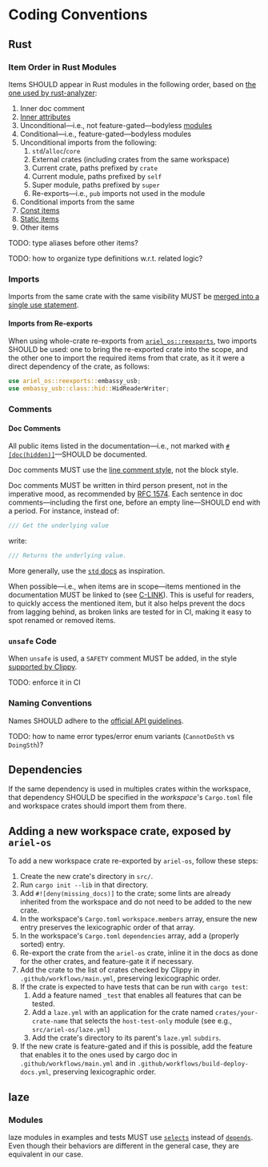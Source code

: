 # Coding Conventions

## Rust

### Item Order in Rust Modules

Items SHOULD appear in Rust modules in the following order, based on [the one used by rust-analyzer](https://rust-analyzer.github.io/manual.html#auto-import):

1. Inner doc comment
1. [Inner attributes](https://doc.rust-lang.org/reference/attributes.html)
1. Unconditional—i.e., not feature-gated—bodyless [modules](https://doc.rust-lang.org/reference/items/modules.html)
1. Conditional—i.e., feature-gated—bodyless modules
1. Unconditional imports from the following:
    1. `std`/`alloc`/`core`
    1. External crates (including crates from the same workspace)
    1. Current crate, paths prefixed by `crate`
    1. Current module, paths prefixed by `self`
    1. Super module, paths prefixed by `super`
    1. Re-exports—i.e., `pub` imports not used in the module
1. Conditional imports from the same
1. [Const items](https://doc.rust-lang.org/reference/items/constant-items.html)
1. [Static items](https://doc.rust-lang.org/reference/items/static-items.html)
1. Other items

TODO: type aliases before other items?

TODO: how to organize type definitions w.r.t. related logic?

### Imports

Imports from the same crate with the same visibility MUST be [merged into a single use statement](https://rust-analyzer.github.io/manual.html#auto-import).

#### Imports from Re-exports

When using whole-crate re-exports from [`ariel_os::reexports`](https://ariel-os.github.io/ariel-os/dev/docs/api/ariel_os/reexports/index.html), two imports SHOULD be used: one to bring the re-exported crate into the scope, and the other one to import the required items from that crate, as it it were a direct dependency of the crate, as follows:

```rust
use ariel_os::reexports::embassy_usb;
use embassy_usb::class::hid::HidReaderWriter;
```

### Comments

#### Doc Comments

All public items listed in the documentation—i.e., not marked with [`#[doc(hidden)]`](https://doc.rust-lang.org/rustdoc/write-documentation/the-doc-attribute.html#hidden)—SHOULD be documented.

Doc comments MUST use the [line comment style](https://doc.rust-lang.org/reference/comments.html#doc-comments), not the block style.

Doc comments MUST be written in third person present, not in the imperative mood, as recommended by [RFC 1574](https://github.com/rust-lang/rfcs/blob/master/text/1574-more-api-documentation-conventions.md#summary-sentence).
Each sentence in doc comments—including the first one, before an empty line—SHOULD end with a period.
For instance, instead of:

```rust
/// Get the underlying value
```

write:

```rust
/// Returns the underlying value.
```

More generally, use the [`std` docs](https://doc.rust-lang.org/stable/std/) as inspiration.

When possible—i.e., when items are in scope—items mentioned in the documentation MUST be linked to (see [C-LINK](https://rust-lang.github.io/api-guidelines/documentation.html#prose-contains-hyperlinks-to-relevant-things-c-link)).
This is useful for readers, to quickly access the mentioned item, but it also helps prevent the docs from lagging behind, as broken links are tested for in CI, making it easy to spot renamed or removed items.

### `unsafe` Code

When `unsafe` is used, a `SAFETY` comment MUST be added, in the style [supported by Clippy](https://rust-lang.github.io/rust-clippy/master/index.html#/undocumented_unsafe_blocks).

TODO: enforce it in CI

### Naming Conventions

Names SHOULD adhere to the [official API guidelines](https://rust-lang.github.io/api-guidelines/naming.html).

TODO: how to name error types/error enum variants (`CannotDoSth` vs `DoingSth`)?

## Dependencies

If the same dependency is used in multiples crates within the workspace, that dependency SHOULD be specified in the *workspace*'s `Cargo.toml` file and workspace crates should import them from there.

## Adding a new workspace crate, exposed by `ariel-os`

To add a new workspace crate re-exported by `ariel-os`, follow these steps:

1. Create the new crate's directory in `src/`.
1. Run `cargo init --lib` in that directory.
1. Add `#![deny(missing_docs)]` to the crate; some lints are already inherited from the workspace and do not need to be added to the new crate.
1. In the workspace's `Cargo.toml` `workspace.members` array, ensure the new entry preserves the lexicographic order of that array.
1. In the workspace's `Cargo.toml` `dependencies` array, add a (properly sorted) entry.
1. Re-export the crate from the `ariel-os` crate, inline it in the docs as done for the other crates, and feature-gate it if necessary.
1. Add the crate to the list of crates checked by Clippy in `.github/workflows/main.yml`, preserving lexicographic order.
1. If the crate is expected to have tests that can be run with `cargo test`:
    1. Add a feature named `_test` that enables all features that can be tested.
    1. Add a `laze.yml` with an application for the crate named `crates/your-crate-name` that selects the `host-test-only` module (see e.g., `src/ariel-os/laze.yml`)
    1. Add the crate's directory to its parent's `laze.yml` `subdirs`.
1. If the new crate is feature-gated and if this is possible, add the feature that enables it to the ones used by cargo doc in `.github/workflows/main.yml` and in `.github/workflows/build-deploy-docs.yml`, preserving lexicographic order.

## laze

### Modules

laze modules in examples and tests MUST use [`selects`](https://kaspar030.github.io/laze/dev/reference/module/selects.html) instead of [`depends`](https://kaspar030.github.io/laze/dev/reference/module/depends.html).
Even though their behaviors are different in the general case, they are equivalent in our case.
